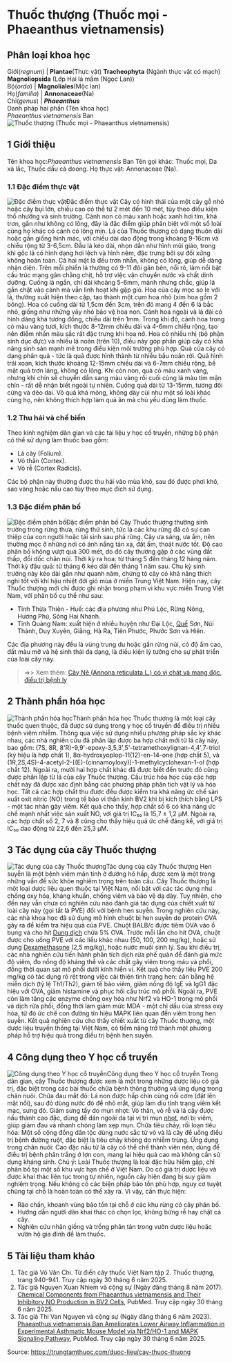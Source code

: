# Thuốc thượng (Thuốc mọi - Phaeanthus vietnamensis)

Phân loại khoa học  
---  
Giới(_regnum_) |  **Plantae**(Thực vật) **Tracheophyta** (Ngành thực vật có mạch) **Magnoliopsida** (Lớp Hai lá mầm (Ngọc Lan))  
Bộ(_ordo_) | **Magnoliales**(Mộc lan)  
Họ(_familia_) | **Annonaceae**(Na)  
Chi(_genus_) | **_Phaeanthus_**  
Danh pháp hai phần (Tên khoa học)  
_Phaeanthus vietnamensis_ Ban  
![Thuốc thượng \(Thuốc mọi - Phaeanthus vietnamensis\)](https://trungtamthuoc.com/images/others/thuoc-thuong-5740.jpg)
##  1 Giới thiệu
Tên khoa học:_Phaeanthus vietnamensis_ Ban
Tên gọi khác: Thuốc mọi, Da xà lắc, Thuốc dấu cà doong.
Họ thực vật: Annonaceae (Na).
### 1.1 Đặc điểm thực vật
![Đặc điểm thực vật](https://trungtamthuoc.com/images/item/thuoc-thuong-0.jpg)Đặc điểm thực vật
Cây có hình thái của một cây gỗ nhỏ hoặc cây bụi lớn, chiều cao có thể từ 2 mét đến 10 mét, tùy theo điều kiện thổ nhưỡng và sinh trưởng. Cành non có màu xanh hoặc xanh hơi tím, khá trơn, gần như không có lông, đây là đặc điểm giúp phân biệt với một số loài cùng họ khác có cành có lông mịn.
Lá của Thuốc thượng có dạng thuôn dài hoặc gần giống hình mác, với chiều dài dao động trong khoảng 9-16cm và chiều rộng từ 3-6,5cm. Đầu lá kéo dài, nhọn dần như hình mũi giáo, trong khi gốc lá có hình dạng hơi lệch và hình nêm, đặc trưng bởi sự đối xứng không hoàn toàn. Cả hai mặt lá đều trơn nhẵn, không có lông, giúp dễ dàng nhận diện. Trên mỗi phiến lá thường có 9-11 đôi gân bên, nổi rõ, làm nổi bật cấu trúc mạng gân chằng chịt, hỗ trợ việc vận chuyển nước và chất dinh dưỡng.
Cuống lá ngắn, chỉ dài khoảng 5-6mm, mảnh nhưng chắc, giúp lá gắn chặt vào cành mà vẫn linh hoạt khi gặp gió.
Hoa của cây mọc so le với lá, thường xuất hiện theo cặp, tạo thành một cụm hoa nhỏ (xim hoa gồm 2 bông). Hoa có cuống dài từ 1,5cm đến 3cm, trên đó mang 4 đến 6 lá bắc nhỏ, giống như những vảy nhỏ bảo vệ hoa non.
Cánh hoa ngoài và lá đài có hình dáng khá tương đồng, chiều dài trên 1mm. Trong khi đó, cánh hoa trong có màu vàng tươi, kích thước 8-12mm chiều dài và 4-6mm chiều rộng, tạo nên điểm nhấn màu sắc rất đặc trưng khi hoa nở. Hoa có nhiều nhị (bộ phận sinh dục đực) và nhiều lá noãn (trên 10), điều này góp phần giúp cây có khả năng sinh sản mạnh mẽ trong điều kiện môi trường phù hợp.
Quả của cây có dạng phân quả - tức là quả được hình thành từ nhiều bầu noãn rời. Quả hình trái xoan, kích thước khoảng 12-15mm chiều dài và 6-7mm chiều rộng, bề mặt quả trơn láng, không có lông. Khi còn non, quả có màu xanh vàng, nhưng khi chín sẽ chuyển dần sang màu vàng rồi cuối cùng là màu tím mận chín - rất dễ nhận biết ngoài tự nhiên. Cuống quả dài từ 13-15mm, tương đối cứng và dẻo dai. Vỏ quả khá mỏng, không dày cùi như một số loài khác cùng họ, nên không thích hợp làm quả ăn mà chủ yếu dùng làm thuốc.
### 1.2 Thu hái và chế biến
Theo kinh nghiệm dân gian và các tài liệu y học cổ truyền, những bộ phận có thể sử dụng làm thuốc bao gồm:
  * Lá cây (Folium).
  * Vỏ thân (Cortex).
  * Vỏ rễ (Cortex Radicis).


Các bộ phận này thường được thu hái vào mùa khô, sau đó được phơi khô, sao vàng hoặc nấu cao tùy theo mục đích sử dụng.
### 1.3 Đặc điểm phân bố
![Đặc điểm phân bố](https://trungtamthuoc.com/images/item/thuoc-thuong-1.jpg)Đặc điểm phân bố
Cây Thuốc thượng thường sinh trưởng trong rừng thưa, rừng thứ sinh, tức là các khu rừng đã có sự can thiệp của con người hoặc tái sinh sau phá rừng. Cây ưa sáng, ưa ẩm, nên thường mọc ở những nơi có ánh nắng tán xạ, đất ẩm, thoát nước tốt. Độ cao phân bố không vượt quá 300 mét, do đó cây thường gặp ở các vùng đất thấp, đồi dốc chân núi.
Thời kỳ ra hoa: từ tháng 5 đến tháng 12 hàng năm.
Thời kỳ đậu quả: từ tháng 6 kéo dài đến tháng 1 năm sau.
Chu kỳ sinh trưởng này kéo dài gần như quanh năm, chứng tỏ cây có khả năng thích nghi tốt với khí hậu nhiệt đới gió mùa ở miền Trung Việt Nam.
Hiện nay, cây Thuốc thượng mới chỉ được ghi nhận trong phạm vi khu vực miền Trung Việt Nam, với phân bố cụ thể như sau:
  * Tỉnh Thừa Thiên - Huế: các địa phương như Phú Lộc, Rừng Nông, Hương Phú, Sông Hai Nhánh.
  * Tỉnh Quảng Nam: xuất hiện ở nhiều huyện như Đại Lộc, [Quế](https://trungtamthuoc.com/duoc-lieu/que-51 "Quế") Sơn, Núi Thành, Duy Xuyên, Giằng, Hà Ra, Tiên Phước, Phước Sơn và Hiên.


Các địa phương này đều là vùng trung du hoặc gần rừng núi, có độ ẩm cao, đất màu mỡ và hệ sinh thái đa dạng, là điều kiện lý tưởng cho sự phát triển của loài cây này.
> =>> Xem thêm: [Cây Nê (Annona reticulata L.) có vị chát và mang độc, điều trị bệnh lỵ](https://trungtamthuoc.com/duoc-lieu/cay-ne)
##  2 Thành phần hóa học
![Thành phần hóa học](https://trungtamthuoc.com/images/item/thuoc-thuong-2.jpg)Thành phần hóa học
Thuốc thượng là một loại cây thuốc quen thuộc, đã được sử dụng trong y học cổ truyền để điều trị nhiều bệnh viêm nhiễm. Thông qua việc sử dụng nhiều phương pháp sắc ký khác nhau, các nhà nghiên cứu đã phân lập được ba hợp chất mới từ lá cây này, bao gồm: (7S, 8R, 8'R)-9,9'-epoxy-3,5,3',5'-tetramethoxylignan-4,4',7-triol (ký hiệu là hợp chất 1), 8α-hydroxyoplop-11(12)-en-14-one (hợp chất 5), và (1R,2S,4S)-4-acetyl-2-[(E)-(cinnamoyloxy)]-1-methylcyclohexan-1-ol (hợp chất 12). Ngoài ra, mười hai hợp chất khác đã được biết đến trước đó cũng được phân lập từ lá của cây Thuốc thượng.
Cấu trúc hóa học của các hợp chất này đã được xác định bằng các phương pháp phân tích vật lý và hóa học. Tất cả các hợp chất thu được đều được kiểm tra khả năng ức chế sản xuất oxit nitric (NO) trong tế bào vi thần kinh BV2 khi bị kích thích bằng LPS - một tác nhân gây viêm.
Kết quả cho thấy, hợp chất số 6 có khả năng ức chế mạnh nhất việc sản xuất NO, với giá trị IC₅₀ là 15,7 ± 1,2 μM. Ngoài ra, các hợp chất số 2, 7 và 8 cũng cho thấy hiệu quả ức chế đáng kể, với giá trị IC₅₀ dao động từ 22,6 đến 25,3 μM.
##  3 Tác dụng của cây Thuốc thượng
![Tác dụng của cây Thuốc thượng](https://trungtamthuoc.com/images/item/thuoc-thuong-3.jpg)Tác dụng của cây Thuốc thượng
Hen suyễn là một bệnh viêm mãn tính ở đường hô hấp, được xem là một trong những vấn đề sức khỏe nghiêm trọng trên toàn cầu. Cây Thuốc thượng là một loại dược liệu quen thuộc tại Việt Nam, nổi bật với các tác dụng như chống oxy hóa, kháng khuẩn, chống viêm và bảo vệ dạ dày. Tuy nhiên, cho đến nay vẫn chưa có nghiên cứu nào đánh giá tác dụng của chiết xuất từ loài cây này (gọi tắt là PVE) đối với bệnh hen suyễn.
Trong nghiên cứu này, các nhà khoa học đã sử dụng mô hình chuột bị hen suyễn do protein OVA gây ra để kiểm tra hiệu quả của PVE. Chuột BALB/c được tiêm OVA vào ổ bụng và cho hít [Dung dịch](https://trungtamthuoc.com/bai-viet/dung-dich-thuoc-la-gi-cong-thuc-va-ky-thuat-bao-che-dung-dich-thuoc "Dung dịch") chứa 5% OVA. Trước mỗi lần cho hít OVA, chuột được cho uống PVE với các liều khác nhau (50, 100, 200 mg/kg), hoặc sử dụng [Dexamethasone](https://trungtamthuoc.com/hoat-chat/dexamethasone "Dexamethasone") (2,5 mg/kg), hoặc nước muối sinh lý.
Sau khi điều trị, các nhà nghiên cứu tiến hành phân tích dịch rửa phế quản để đánh giá mức độ viêm, đo nồng độ kháng thể và các chất gây viêm trong máu và phổi, đồng thời quan sát mô phổi dưới kính hiển vi. Kết quả cho thấy liều PVE 200 mg/kg có tác dụng rõ rệt trong việc cải thiện tình trạng hen: cân bằng hệ miễn dịch (tỷ lệ Th1/Th2), giảm tế bào viêm, giảm nồng độ IgE và IgG1 đặc hiệu với OVA, giảm histamine và phục hồi cấu trúc mô phổi.
Ngoài ra, PVE còn làm tăng các enzyme chống oxy hóa như Nrf2 và HO-1 trong mô phổi và dịch rửa phổi, đồng thời làm giảm mức MDA - một chỉ dấu của stress oxy hóa, từ đó ức chế con đường tín hiệu MAPK liên quan đến viêm trong hen suyễn.
Kết quả nghiên cứu cho thấy chiết xuất từ cây Thuốc thượng, một dược liệu truyền thống tại Việt Nam, có tiềm năng trở thành một phương pháp hỗ trợ hiệu quả trong điều trị bệnh hen suyễn.
##  4 Công dụng theo Y học cổ truyền
![Công dụng theo Y học cổ truyền](https://trungtamthuoc.com/images/item/thuoc-thuong-4.jpg)Công dụng theo Y học cổ truyền
Trong dân gian, cây Thuốc thượng được xem là một trong những dược liệu có giá trị, đặc biệt trong các bài thuốc chữa bệnh thông thường và ứng dụng trong chăn nuôi.
Chữa đau mắt đỏ: Lá non được hấp chín cùng nồi cơm (đặt lên mặt nồi), sau đó dùng nước đó để nhỏ mắt, giúp làm dịu tình trạng viêm kết mạc, sưng đỏ.
Giảm sưng tấy do mụn nhọt: Vỏ thân, vỏ rễ và lá cây được nấu thành cao đặc, dùng để dán ngoài da tại vị trí mụn [nhọt](https://trungtamthuoc.com/bai-viet/nhot "nhọt"), nơi bị viêm, giúp giảm đau và nhanh chóng làm xẹp mụn.
Chữa tiêu chảy, rối loạn tiêu hóa: Một số cộng đồng dân tộc dùng nước sắc từ vỏ và lá cây để uống điều trị bệnh đường ruột, đặc biệt là tiêu chảy không do nhiễm trùng.
Ứng dụng trong chăn nuôi: Cao đặc nấu từ lá cây có thể chế thành viên nén, dùng để điều trị bệnh phân trắng ở lợn con, mang lại hiệu quả cao mà không cần sử dụng kháng sinh.
Chú ý:
Loài Thuốc thượng là loài đặc hữu hiếm gặp, chỉ phân bố tại một số khu vực hạn chế ở Việt Nam. Do có giá trị dược liệu và được khai thác liên tục trong tự nhiên, nguồn cây hiện đang bị suy giảm nghiêm trọng. Nếu không có các biện pháp bảo tồn phù hợp, nguy cơ tuyệt chủng tại chỗ là hoàn toàn có thể xảy ra.
Vì vậy, cần thực hiện:
  * Rào chắn, khoanh vùng bảo tồn tại chỗ ở các khu rừng có cây phân bố.
  * Hướng dẫn người dân khai thác có chọn lọc, không bứng rễ hay chặt cả cây.
  * Nghiên cứu nhân giống và trồng phân tán trong vườn dược liệu hoặc vườn hộ gia đình để làm thuốc.


##  5 Tài liệu tham khảo
  1. Tác giả Võ Văn Chi. Từ điển cây thuốc Việt Nam tập 2. Thuốc thượng, trang 940-941. Truy cập ngày 30 tháng 6 năm 2025.
  2. Tác giả Nguyen Xuan Nhiem và cộng sự (Ngày đăng tháng 8 năm 2017). [Chemical Components from Phaeanthus vietnamensis and Their Inhibitory NO Production in BV2 Cells](https://pubmed.ncbi.nlm.nih.gov/28323398/), PubMed. Truy cập ngày 30 tháng 6 năm 2025.
  3. Tác giả Thi Van Nguyen và cộng sự (Ngày đăng tháng 6 năm 2023). [Phaeanthus vietnamensis Ban Ameliorates Lower Airway Inflammation in Experimental Asthmatic Mouse Model via Nrf2/HO-1 and MAPK Signaling Pathway](https://pubmed.ncbi.nlm.nih.gov/37372031/), PubMed. Truy cập ngày 30 tháng 6 năm 2025.




Source: https://trungtamthuoc.com/duoc-lieu/cay-thuoc-thuong